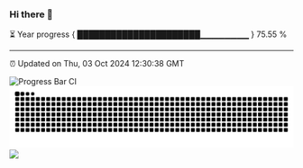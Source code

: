 ### Hi there 👋

⏳ Year progress { ██████████████████████▁▁▁▁▁▁▁▁ } 75.55 %

---

⏰ Updated on Thu, 03 Oct 2024 12:30:38 GMT

![Progress Bar CI](https://github.com/liununu/liununu/workflows/Progress%20Bar%20CI/badge.svg)![](https://raw.githubusercontent.com/L1cardo/L1cardo/main/assets/github-contribution-grid-snake.svg)![](https://raw.githubusercontent.com/seesaws/seesaws/main/assets/github-contribution-grid-snake.svg)
